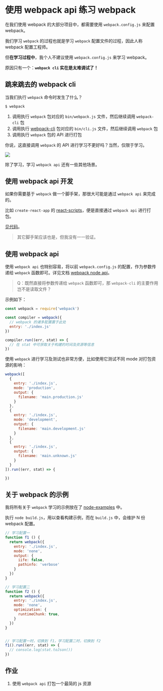 # 使用 webpack api 练习 webpack

在我们使用 webpack 的大部分项目中，都需要使用 `webpack.config.js` 来配置 webpack。

我们学习 `webpack` 的过程也就是学习 `webpack` 配置文件的过程，因此人称 webpack 配置工程师。

但**在学习过程中**，我个人不建议使用 `webpack.config.js` 来学习 webpack。

原因只有一个：**`webpack cli` 实在是太难调试了！**

## 跳来跳去的 webpack cli

当我们执行 `webpack` 命令时发生了什么？

``` bash
$ webpack
```

1. 调用执行 `webpack` 包对应的 `bin/webpack.js` 文件，然后继续调用 `webpack-cli` 包
1. 调用执行 [webpack-cli](https://github.com/webpack/webpack-cli/tree/master/packages/webpack-cli) 包对应的 `bin/cli.js` 文件，然后继续调用 `webpack` 包
1. 调用执行 `webpack` 包的 API 进行打包

你说，这直接调用 `webpack` 的 API 进行学习不更好吗？当然，仅限于学习。

![](https://static.shanyue.tech/images/22-08-03/clipboard-3629.ccf39b.webp)

除了学习，学习 `webpack api` 还有一些其他场景。

## 使用 webpack api 开发

如果你需要基于 `webpack` 做一个脚手架，那很大可能是通过 `webpack api` 来完成的。

比如 `create-react-app` 的 [react-scripts](https://github.com/facebook/create-react-app/tree/main/packages/react-scripts)，便是直接通过 `webpack api` 进行打包。

[见代码](https://github.com/facebook/create-react-app/blob/main/packages/react-scripts/scripts/build.js#L146)。

> 其它脚手架应该也是，但我没有一一验证。

## 使用 webpack api

使用 `webpack api` 也特别容易，将以前 `webpack.config.js` 的配置，作为参数传递给 `webpack` 函数即可。详见文档 [webpack node api](https://webpack.js.org/api/node)。

> Q：既然直接将参数传递给 `webpack` 函数即可，那 `webpack-cli` 的主要作用岂不是读取文件？

示例如下：

``` js
const webpack = require('webpack')

const compiler = webpack({
  // webpack 的诸多配置置于此处
  entry: './index.js'
})

compiler.run((err, stat) => {
  // 在 stat 中可获取关于构建的时间及资源等信息
})
```

使用 `webpack` 进行学习及测试也非常方便，比如使用它测试不同 mode 对打包资源的影响：

``` js
webpack([
  {
    entry: './index.js',
    mode: 'production',
    output: {
      filename: 'main.production.js'
    }
  },
  {
    entry: './index.js',
    mode: 'development',
    output: {
      filename: 'main.development.js'
    }
  },
  {
    entry: './index.js',
    output: {
      filename: 'main.unknown.js'
    }
  }
]).run((err, stat) => {

})
```

## 关于 webpack 的示例

我将所有关于 `webpack` 学习的示例放在了 [node-examples](https://github.com/shfshanyue/node-examples/tree/master/engineering/webpack) 中。

执行 `node build.js`，用以查看构建示例，而在 `build.js` 中，会维护 N 份 webpack 配置。

``` js
// 学习配置一
function f1 () {
  return webpack({
    entry: './index.js',
    mode: 'none',
    output: {
      iife: false,
      pathinfo: 'verbose'
    }
  })
}

// 学习配置二
function f2 () {
  return webpack({
    entry: './index.js',
    mode: 'none',
    optimization: {
      runtimeChunk: true,
    }
  })
}


// 学习配置一时，切换到 f1，学习配置二时，切换到 f2
f1().run((err, stat) => {
  // console.log(stat.toJson())
})
```


## 作业

1. 使用 `webpack api` 打包一个最简的 js 资源
